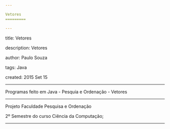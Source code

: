 ```yaml
---

Vetores
=========

---
```

title: Vetores

description: Vetores

author: Paulo Souza

tags: Java

created:  2015 Set 15

---

Programas feito em Java - Pesquia e Ordenação - Vetores

---

Projeto Faculdade Pesquisa e Ordenação

2º Semestre do curso Ciência da Computação;

---
